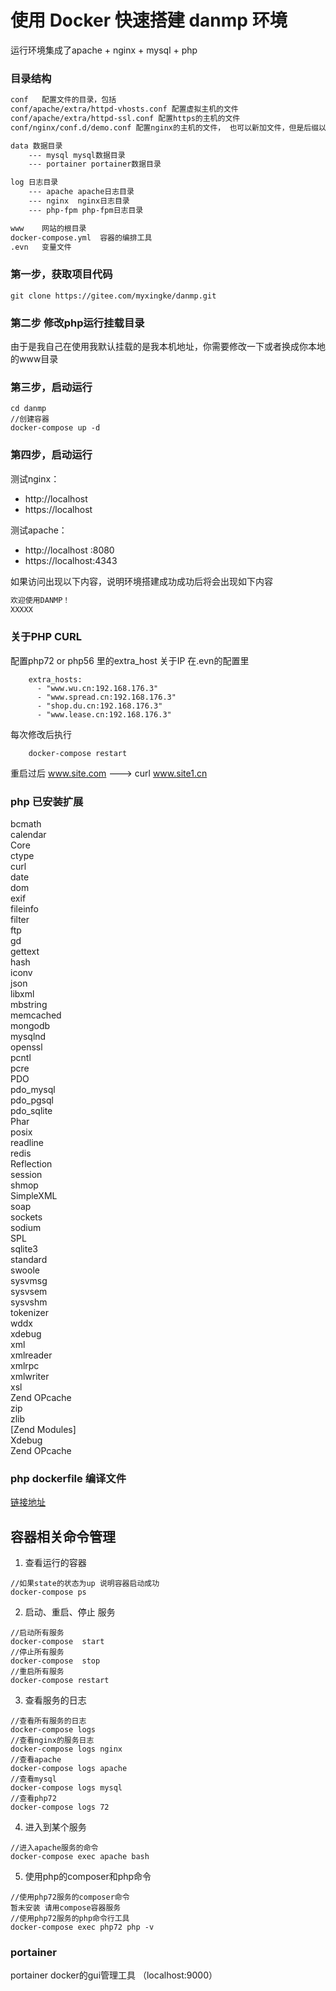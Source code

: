 # 使用 Docker 快速搭建 danmp 环境

运行环境集成了apache + nginx + mysql + php

### 目录结构

```markdown
conf   配置文件的目录，包括
conf/apache/extra/httpd-vhosts.conf 配置虚拟主机的文件
conf/apache/extra/httpd-ssl.conf 配置https的主机的文件
conf/nginx/conf.d/demo.conf 配置nginx的主机的文件， 也可以新加文件，但是后缀以.conf结尾

data 数据目录 
    --- mysql mysql数据目录 
    --- portainer portainer数据目录

log 日志目录
    --- apache apache日志目录
    --- nginx  nginx日志目录
    --- php-fpm php-fpm日志目录

www    网站的根目录
docker-compose.yml  容器的编排工具
.evn   变量文件

```

### 第一步，获取项目代码

```
git clone https://gitee.com/myxingke/danmp.git
```

### 第二步 修改php运行挂载目录
由于是我自己在使用我默认挂载的是我本机地址，你需要修改一下或者换成你本地的www目录

### 第三步，启动运行
```
cd danmp
//创建容器
docker-compose up -d
```

### 第四步，启动运行

测试nginx：
- http://localhost
- https://localhost

测试apache：
- http://localhost :8080
- https://localhost:4343

如果访问出现以下内容，说明环境搭建成功成功后将会出现如下内容
```markdown
欢迎使用DANMP！
XXXXX
```

### 关于PHP CURL
配置php72 or php56 里的extra_host 关于IP 在.evn的配置里
```
    extra_hosts:
      - "www.wu.cn:192.168.176.3"
      - "www.spread.cn:192.168.176.3"
      - "shop.du.cn:192.168.176.3"
      - "www.lease.cn:192.168.176.3"
```
每次修改后执行
```
    docker-compose restart
```
重启过后 www.site.com ---> curl www.site1.cn


### php 已安装扩展
bcmath \
calendar \
Core \
ctype \
curl \
date \
dom \
exif \
fileinfo \
filter \
ftp \
gd \
gettext \
hash \
iconv \
json \
libxml \
mbstring \
memcached \
mongodb \
mysqlnd \
openssl \
pcntl \
pcre \
PDO \
pdo_mysql \
pdo_pgsql \
pdo_sqlite \
Phar \
posix \
readline \
redis \
Reflection \
session \
shmop \
SimpleXML \
soap \
sockets \
sodium \
SPL \
sqlite3 \
standard \
swoole \
sysvmsg \
sysvsem \
sysvshm \
tokenizer \
wddx \
xdebug \
xml \
xmlreader \
xmlrpc \
xmlwriter \
xsl \
Zend OPcache \
zip \
zlib \
[Zend Modules] \
Xdebug \
Zend OPcache

### php dockerfile 编译文件
[链接地址](https://gitee.com/myxingke/php7.2.11-dockerfile "链接地址")


## 容器相关命令管理

1. 查看运行的容器

```
//如果state的状态为up 说明容器启动成功
docker-compose ps
```
2. 启动、重启、停止 服务

```
//启动所有服务
docker-compose  start
//停止所有服务
docker-compose  stop
//重启所有服务
docker-compose restart
```
3. 查看服务的日志

```
//查看所有服务的日志
docker-compose logs
//查看nginx的服务日志
docker-compose logs nginx
//查看apache
docker-compose logs apache
//查看mysql
docker-compose logs mysql
//查看php72
docker-compose logs 72
```

4. 进入到某个服务

```
//进入apache服务的命令
docker-compose exec apache bash
```
5. 使用php的composer和php命令

```
//使用php72服务的composer命令
暂未安装 请用compose容器服务
//使用php72服务的php命令行工具
docker-compose exec php72 php -v  
```
### portainer
portainer docker的gui管理工具  （localhost:9000）